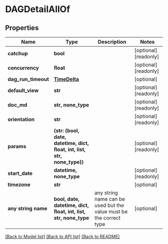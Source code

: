 # DAGDetailAllOf


## Properties
Name | Type | Description | Notes
------------ | ------------- | ------------- | -------------
**catchup** | **bool** |  | [optional] [readonly] 
**concurrency** | **float** |  | [optional] [readonly] 
**dag_run_timeout** | [**TimeDelta**](TimeDelta.md) |  | [optional] 
**default_view** | **str** |  | [optional] [readonly] 
**doc_md** | **str, none_type** |  | [optional] [readonly] 
**orientation** | **str** |  | [optional] [readonly] 
**params** | **{str: (bool, date, datetime, dict, float, int, list, str, none_type)}** |  | [optional] [readonly] 
**start_date** | **datetime, none_type** |  | [optional] [readonly] 
**timezone** | **str** |  | [optional] 
**any string name** | **bool, date, datetime, dict, float, int, list, str, none_type** | any string name can be used but the value must be the correct type | [optional]

[[Back to Model list]](../README.md#documentation-for-models) [[Back to API list]](../README.md#documentation-for-api-endpoints) [[Back to README]](../README.md)



